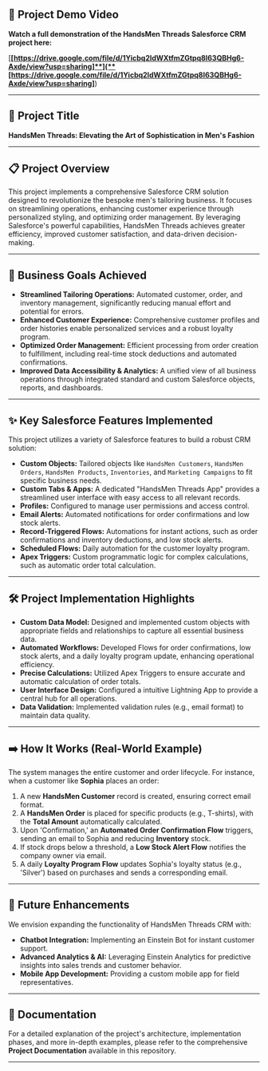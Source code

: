 ## 🚀 Project Demo Video

**Watch a full demonstration of the HandsMen Threads Salesforce CRM project here:**

[**[https://drive.google.com/file/d/1Yicbq2IdWXtfmZGtpq8I63QBHg6-Axde/view?usp=sharing]**](**[https://drive.google.com/file/d/1Yicbq2IdWXtfmZGtpq8I63QBHg6-Axde/view?usp=sharing]**)

---

## 🌟 Project Title

**HandsMen Threads: Elevating the Art of Sophistication in Men's Fashion**

---

## 📋 Project Overview

This project implements a comprehensive Salesforce CRM solution designed to revolutionize the bespoke men's tailoring business. It focuses on streamlining operations, enhancing customer experience through personalized styling, and optimizing order management. By leveraging Salesforce's powerful capabilities, HandsMen Threads achieves greater efficiency, improved customer satisfaction, and data-driven decision-making.

---

## 🎯 Business Goals Achieved

* **Streamlined Tailoring Operations:** Automated customer, order, and inventory management, significantly reducing manual effort and potential for errors.
* **Enhanced Customer Experience:** Comprehensive customer profiles and order histories enable personalized services and a robust loyalty program.
* **Optimized Order Management:** Efficient processing from order creation to fulfillment, including real-time stock deductions and automated confirmations.
* **Improved Data Accessibility & Analytics:** A unified view of all business operations through integrated standard and custom Salesforce objects, reports, and dashboards.

---

## ✨ Key Salesforce Features Implemented

This project utilizes a variety of Salesforce features to build a robust CRM solution:

* **Custom Objects:** Tailored objects like `HandsMen Customers`, `HandsMen Orders`, `HandsMen Products`, `Inventories`, and `Marketing Campaigns` to fit specific business needs.
* **Custom Tabs & Apps:** A dedicated "HandsMen Threads App" provides a streamlined user interface with easy access to all relevant records.
* **Profiles:** Configured to manage user permissions and access control.
* **Email Alerts:** Automated notifications for order confirmations and low stock alerts.
* **Record-Triggered Flows:** Automations for instant actions, such as order confirmations and inventory deductions, and low stock alerts.
* **Scheduled Flows:** Daily automation for the customer loyalty program.
* **Apex Triggers:** Custom programmatic logic for complex calculations, such as automatic order total calculation.

---

## 🛠️ Project Implementation Highlights

* **Custom Data Model:** Designed and implemented custom objects with appropriate fields and relationships to capture all essential business data.
* **Automated Workflows:** Developed Flows for order confirmations, low stock alerts, and a daily loyalty program update, enhancing operational efficiency.
* **Precise Calculations:** Utilized Apex Triggers to ensure accurate and automatic calculation of order totals.
* **User Interface Design:** Configured a intuitive Lightning App to provide a central hub for all operations.
* **Data Validation:** Implemented validation rules (e.g., email format) to maintain data quality.

---

## ➡️ How It Works (Real-World Example)

The system manages the entire customer and order lifecycle. For instance, when a customer like **Sophia** places an order:

1.  A new **HandsMen Customer** record is created, ensuring correct email format.
2.  A **HandsMen Order** is placed for specific products (e.g., T-shirts), with the **Total Amount** automatically calculated.
3.  Upon 'Confirmation,' an **Automated Order Confirmation Flow** triggers, sending an email to Sophia and reducing **Inventory** stock.
4.  If stock drops below a threshold, a **Low Stock Alert Flow** notifies the company owner via email.
5.  A daily **Loyalty Program Flow** updates Sophia's loyalty status (e.g., 'Silver') based on purchases and sends a corresponding email.

---

## 🚀 Future Enhancements

We envision expanding the functionality of HandsMen Threads CRM with:

* **Chatbot Integration:** Implementing an Einstein Bot for instant customer support.
* **Advanced Analytics & AI:** Leveraging Einstein Analytics for predictive insights into sales trends and customer behavior.
* **Mobile App Development:** Providing a custom mobile app for field representatives.

---

## 📄 Documentation

For a detailed explanation of the project's architecture, implementation phases, and more in-depth examples, please refer to the comprehensive **Project Documentation** available in this repository.

---
